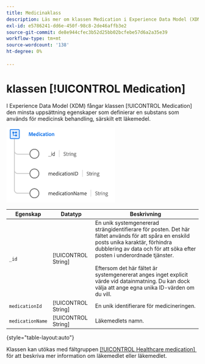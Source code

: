 ```yaml
---
title: Medicinaklass
description: Läs mer om klassen Medication i Experience Data Model (XDM).
exl-id: e5786241-dd6e-450f-98c8-2de46affb3e2
source-git-commit: de8e944cfec3b52d25bb02bcfebe57d6a2a35e39
workflow-type: tm+mt
source-wordcount: '138'
ht-degree: 0%

---
```


# klassen [!UICONTROL Medication]

I Experience Data Model (XDM) fångar klassen [!UICONTROL Medication] den minsta uppsättning egenskaper som definierar en substans som används för medicinsk behandling, särskilt ett läkemedel.

![Klassstruktur](../images/classes/medication.png)

| Egenskap | Datatyp | Beskrivning |
| --- | --- | --- |
| `_id` | [!UICONTROL String] | En unik systemgenererad strängidentifierare för posten. Det här fältet används för att spåra en enskild posts unika karaktär, förhindra dubblering av data och för att söka efter posten i underordnade tjänster.<br><br>Eftersom det här fältet är systemgenererat anges inget explicit värde vid datainmatning. Du kan dock välja att ange egna unika ID-värden om du vill. |
| `medicationId` | [!UICONTROL String] | En unik identifierare för medicineringen. |
| `medicationName` | [!UICONTROL String] | Läkemedlets namn. |

{style="table-layout:auto"}

Klassen kan utökas med fältgruppen [[!UICONTROL Healthcare medication] &#x200B;](../field-groups/medication/healthcare-medication.md) för att beskriva mer information om läkemedlet eller läkemedlet.
